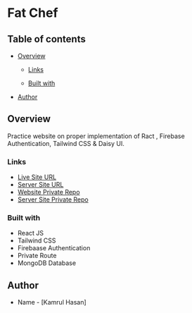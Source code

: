 # Fat Chef

## Table of contents

- [Overview](#overview)

  - [Links](#links)

  - [Built with](#built-with)

- [Author](#author)

## Overview

Practice website on proper implementation of Ract , Firebase Authentication, Tailwind CSS & Daisy UI.

### Links

- [Live Site URL](https://fat-chef-2985a.web.app/)
- [Server Site URL](https://service-review-server-ten.vercel.app/)
- [Website Private Repo](https://github.com/Porgramming-Hero-web-course/b6a11-service-review-client-side-skhasancse18344)
- [Server Site Private Repo](https://github.com/Porgramming-Hero-web-course/b6a11-service-review-server-side-skhasancse18344)

### Built with

- React JS
- Tailwind CSS
- Firebaase Authentication
- Private Route
- MongoDB Database

## Author

- Name - [Kamrul Hasan]
